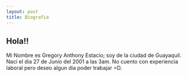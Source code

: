 ```yaml
---
layout: post
title: Biografia
---
```


## Hola!!

Mi Nombre es Gregory Anthony Estacio; soy de la ciudad de Guayaquil. Naci el dia 27 de Junio del 2001 a las 3am. No cuento con experiencia laboral pero deseo algun dia poder trabajar =D.
